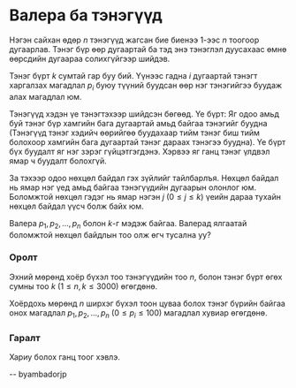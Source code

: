 Валера ба тэнэгүүд
==================
Нэгэн сайхан өдөр $n$ тэнэгүүд жагсан бие биенээ $1$-ээс $n$ тоогоор дугаарлав.
Тэнэг бүр өөр дугаартай ба тэд энэ тэнэглэл дуусахаас өмнө өөрсдийн дугаараа
солихгүйгээр шийдэв.

Тэнэг бүрт $k$ сумтай гар буу бий. Үүнээс гадна $i$ дугаартай тэнэгт харгалзах
магадлал $p_i$ буюу түүний буудсан өөр нэг тэнэгийгээ буудаж алах магадлал юм.

Тэнэгүүд хэдэн үе тэнэгтэхээр шийдсэн бөгөөд. Үе бүрт: Яг одоо амьд буй тэнэг
бүр хамгийн бага дугаартай амьд байгаа тэнэгийг буудна (Тэнэгүүд тэнэг хэдийч
өөрийгөө буудахаар тийм тэнэг биш тийм болохоор хамгийн бага дугаартай тэнэг
дараах тэнэгээ буудна). Үе бүрт бүх буудалт яг нэг зэрэг гүйцэтгэгдэнэ. Хэрвээ
яг ганц тэнэг үлдвэл ямар ч буудалт болохгүй.

За тэхээр одоо нөхцөл байдал гэх зүйлийг тайлбарлъя. Нөхцөл байдал нь ямар нэг
үед амьд байгаа тэнэгүүдийн дугаарын олонлог юм. Боломжтой нөхцөл гэдэг нь ямар
нэгэн $j$ ($0 ≤ j ≤ k$) үеийн дараа тухайн нөхцөл байдал үүсч болж байх юм.

Валера $p_1, p_2, ... , p_n$ болон $k$-г мэдэж байгаа. Валерад ялгаатай
боломжтой нөхцөл байдлын тоо олж өгч тусална уу?


### Оролт
Эхний мөрөнд хоёр бүхэл тоо тэнэгүүдийн тоо $n$, болон тэнэг бүрт өгөх сумны тоо
$k$ ($1 ≤ n, k ≤ 3000$) өгөгдөнө.

Хоёрдохь мөрөнд $n$ ширхэг бүхэл тоон цуваа болох тэнэг бүрийн байгаа онох
магадлал $p_1, p_2, ... , p_n$ ($0 ≤ p_i ≤ 100$) магадлал хувиар өгөгдөнө.


### Гаралт
Хариу болох ганц тоог хэвлэ.

-- byambadorjp
